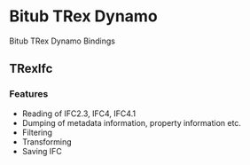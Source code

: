 # Bitub TRex Dynamo

Bitub TRex Dynamo Bindings

## TRexIfc

### Features
 - Reading of IFC2.3, IFC4,  IFC4.1 
 - Dumping of metadata information, property information etc.
 - Filtering
 - Transforming
 - Saving IFC
